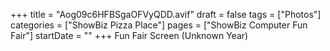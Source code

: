 +++
title = "Aog09c6HFBSgaOFVyQDD.avif"
draft = false
tags = ["Photos"]
categories = ["ShowBiz Pizza Place"]
pages = ["ShowBiz Computer Fun Fair"]
startDate = ""
+++
Fun Fair Screen (Unknown Year)
